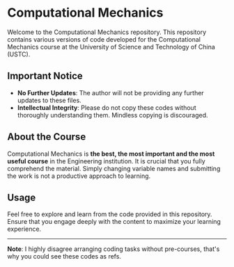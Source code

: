 # Computational Mechanics

Welcome to the Computational Mechanics repository. This repository contains various versions of code developed for the Computational Mechanics course at the University of Science and Technology of China (USTC).

## Important Notice

- **No Further Updates**: The author will not be providing any further updates to these files.
- **Intellectual Integrity**: Please do not copy these codes without thoroughly understanding them. Mindless copying is discouraged.

## About the Course

Computational Mechanics is **the best, the most important and the most useful course** in the Engineering institution. It is crucial that you fully comprehend the material. Simply changing variable names and submitting the work is not a productive approach to learning.

## Usage

Feel free to explore and learn from the code provided in this repository. Ensure that you engage deeply with the content to maximize your learning experience.

---

**Note**: I highly disagree arranging coding tasks without pre-courses, that's why you could see these codes as refs.
